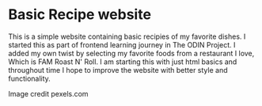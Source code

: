 # Basic Recipe website

This is a simple website containing basic recipies of my favorite dishes. I started this as part of frontend learning journey in The ODIN Project.
I added my own twist by selecting my favorite foods from a restaurant I love, Which is FAM Roast N' Roll.
I am starting this with just html basics and throughout time I hope to improve the website with better style and functionality.

Image credit pexels.com